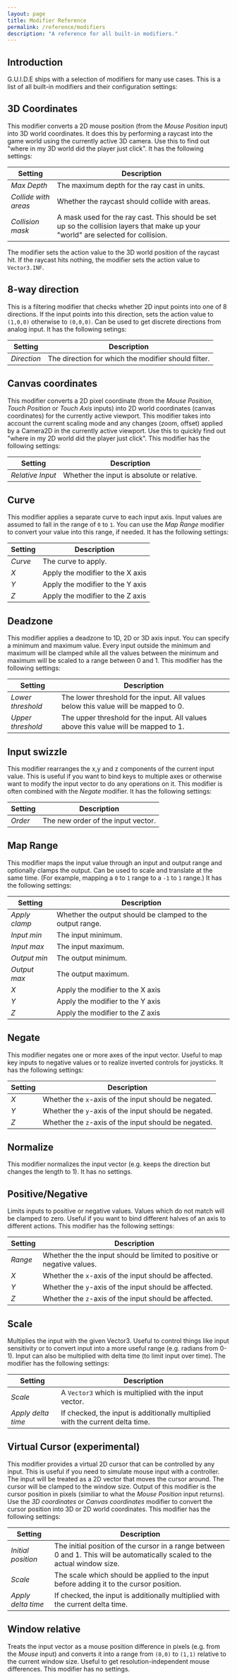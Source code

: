 ```yaml
---
layout: page
title: Modifier Reference
permalink: /reference/modifiers
description: "A reference for all built-in modifiers."
---
```


## Introduction
G.U.I.D.E ships with a selection of modifiers for many use cases. This is a list of all built-in modifiers and their configuration settings:

## 3D Coordinates
This modifier converts a 2D mouse position (from the _Mouse Position_ input) into 3D world coordinates. It does this by performing a raycast into the game world using the currently active 3D camera. Use this to find out "where in my 3D world did the player just click". It has the following settings:

| Setting              | Description                                                                                                                       |
|----------------------|-----------------------------------------------------------------------------------------------------------------------------------|
| _Max Depth_          | The maximum depth for the ray cast in units.                                                                                      |
| _Collide with areas_ | Whether the raycast should collide with areas.                                                                                    |
| _Collision mask_     | A mask used for the ray cast. This should be set up so the collision layers that make up your "world" are selected for collision. |

The modifier sets the action value to the 3D world position of the raycast hit. If the raycast hits nothing, the modifier sets the action value to `Vector3.INF`.

## 8-way direction
This is a filtering modifier that checks whether 2D input points into one of 8 directions. If the input points into this direction, sets the action value to `(1,0,0)` otherwise to `(0,0,0)`. Can be used to get discrete directions from analog input. It has the following setings:

| Setting             | Description                                                                                                                       |
|---------------------|-----------------------------------------------------------------------------------------------------------------------------------|
| _Direction_         | The direction for which the modifier should filter.                                                                               |

## Canvas coordinates
This modifier converts a 2D pixel coordinate (from the _Mouse Position_, _Touch Position_ or _Touch Axis_ inputs) into 2D world coordinates (canvas coordinates) for the currently active viewport. This modifier takes into account the current scaling mode and any changes (zoom, offset) applied by a Camera2D in the currently active viewport. Use this to quickly find out "where in my 2D world did the player just click". This modifier has the following settings:

| Setting          | Description                                |
|------------------|--------------------------------------------|
| _Relative Input_ | Whether the input is absolute or relative. |


## Curve
This modifier applies a separate curve to each input axis.  Input values are assumed to fall in the range of `0` to `1`. You can use the _Map Range_ modifier to convert your value into this range, if needed. It has the following settings:

| Setting | Description                      |
|---------|----------------------------------|
| _Curve_ | The curve to apply.              |
| _X_     | Apply the modifier to the X axis |
| _Y_     | Apply the modifier to the Y axis |
| _Z_     | Apply the modifier to the Z axis |


## Deadzone
This modifier applies a deadzone to 1D, 2D or 3D axis input. You can specify a minimum and maximum value. Every input outside the minimum and maximum will be clamped while all the values between the minimum and maximum will be scaled to a range between 0 and 1. This modifier has the following settings:

| Setting           | Description                                                                         |
|-------------------|-------------------------------------------------------------------------------------|
| _Lower threshold_ | The lower threshold for the input. All values below this value will be mapped to 0. |
| _Upper threshold_ | The upper threshold for the input. All values above this value will be mapped to 1. |

## Input swizzle
This modifier rearranges the x,y and z components of the current input value. This is useful if you want to bind keys to multiple axes or otherwise want to modify the input vector to do any operations on it. This modifier is often combined with the _Negate_ modifier. It has the following settings:

| Setting | Description                        |
|---------|------------------------------------|
| _Order_ | The new order of the input vector. |


## Map Range
This modifier maps the input value through an input and output range and optionally clamps the output. Can be used to scale and translate at the same time.  (For example, mapping a `0` to `1` range to a `-1` to `1` range.) It has the following settings:

| Setting       | Description                                               |
|---------------|-----------------------------------------------------------|
| _Apply clamp_ | Whether the output should be clamped to the output range. |
| _Input min_   | The input minimum.                                        |
| _Input max_   | The input maximum.                                        |
| _Output min_  | The output minimum.                                       |
| _Output max_  | The output maximum.                                       |
| _X_           | Apply the modifier to the X axis                          |
| _Y_           | Apply the modifier to the Y axis                          |
| _Z_           | Apply the modifier to the Z axis                          |


## Negate
This modifier negates one or more axes of the input vector. Useful to map key inputs to negative values or to realize inverted controls for joysticks. It has the following settings:


| Setting | Description                                          |
|---------|------------------------------------------------------|
| _X_     | Whether the `x`-axis of the input should be negated. |
| _Y_     | Whether the `y`-axis of the input should be negated. |
| _Z_     | Whether the `z`-axis of the input should be negated. |


## Normalize
This modifier normalizes the input vector (e.g. keeps the direction but changes the length to 1). It has no settings.

## Positive/Negative
Limits inputs to positive or negative values. Values which do not match will be clamped to zero. Useful if you want to bind different halves of an axis to different actions. This modifier has the following settings:


| Setting | Description                                                             |
|---------|-------------------------------------------------------------------------|
| _Range_ | Whether the the input should be limited to positive or negative values. |
| _X_     | Whether the `x`-axis of the input should be affected.                   |
| _Y_     | Whether the `y`-axis of the input should be affected.                   |
| _Z_     | Whether the `z`-axis of the input should be affected.                   |

## Scale
Multiplies the input with the given Vector3. Useful to  control things like input sensitivity or to convert input into a more useful range (e.g. radians from 0-1). Input can also be multiplied with delta time (to limit input over time). The modifier has the following settings:

| Setting            | Description                                                                   |
|--------------------|-------------------------------------------------------------------------------|
| _Scale_            | A `Vector3` which is multiplied with the input vector.                        |
| _Apply delta time_ | If checked, the input is additionally multiplied with the current delta time. |


## Virtual Cursor (experimental)
This modifier provides a virtual 2D cursor that can be controlled by any input. This is useful if you need to simulate mouse input with a controller. The input will be treated as a 2D vector that moves the cursor around. The cursor will be clamped to the window size. Output of this modifier is the cursor position in pixels (similiar to what the _Mouse Position_ input returns). Use the _3D coordinates_ or _Canvas coordinates_ modifier to convert the cursor position into 3D or 2D world coordinates. This modifier has the following settings:

| Setting            | Description                                                                                                                 |
|--------------------|-----------------------------------------------------------------------------------------------------------------------------|
| _Initial position_ | The initial position of the cursor in a range between 0 and 1. This will be automatically scaled to the actual window size. |
| _Scale_            | The scale which should be applied to the input before adding it to the cursor position.                                     |
| _Apply delta time_ | If checked, the input is additionally multiplied with the current delta time.                                               |


## Window relative
Treats the input vector as a mouse position difference in pixels (e.g. from the _Mouse_ input) and converts it into a range from `(0,0)` to `(1,1)` relative to the current window size. Useful to get resolution-independent mouse differences. This modifier has no settings.
